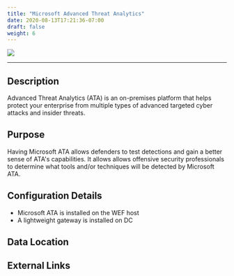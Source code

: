 ```yaml
---
title: "Microsoft Advanced Threat Analytics"
date: 2020-08-13T17:21:36-07:00
draft: false
weight: 6
---
```


![](../../images/msata.png)

---

## Description
Advanced Threat Analytics (ATA) is an on-premises platform that helps protect your enterprise from multiple types of advanced targeted cyber attacks and insider threats.

## Purpose
Having Microsoft ATA allows defenders to test detections and gain a better sense of ATA's capabilities. It allows allows offensive security professionals to determine what tools and/or techniques will be detected by Microsoft ATA.

## Configuration Details
* Microsoft ATA is installed on the WEF host
* A lightweight gateway is installed on DC

## Data Location

## External Links
